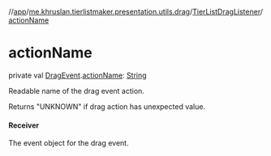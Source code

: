 //[app](../../../index.md)/[me.khruslan.tierlistmaker.presentation.utils.drag](../index.md)/[TierListDragListener](index.md)/[actionName](action-name.md)

# actionName

private val [DragEvent](https://developer.android.com/reference/kotlin/android/view/DragEvent.html).[actionName](action-name.md): [String](https://kotlinlang.org/api/latest/jvm/stdlib/kotlin/-string/index.html)

Readable name of the drag event action.

Returns &quot;UNKNOWN&quot; if drag action has unexpected value.

#### Receiver

The event object for the drag event.
